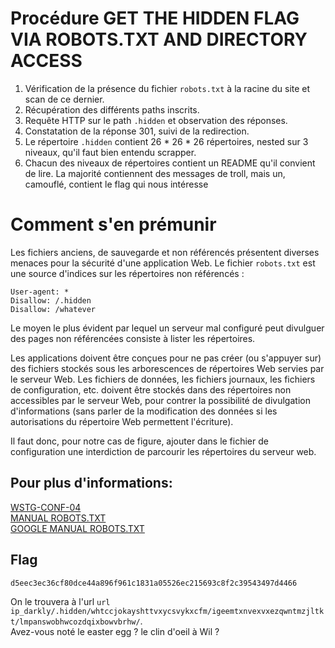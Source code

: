 # Procédure GET THE HIDDEN FLAG VIA ROBOTS.TXT AND DIRECTORY ACCESS 

1. Vérification de la présence du fichier `robots.txt` à la racine du site et
   scan de ce dernier.
2. Récupération des différents paths inscrits.
3. Requête HTTP sur le path `.hidden` et observation des réponses.
4. Constatation de la réponse 301, suivi de la redirection.
5. Le répertoire `.hidden` contient 26 * 26 * 26 répertoires, nested sur 3
   niveaux, qu'il faut bien entendu scrapper.
6. Chacun des niveaux de répertoires contient un README qu'il convient de lire.
   La majorité contiennent des messages de troll, mais un, camouflé, contient le
   flag qui nous intéresse

# Comment s'en prémunir

Les fichiers anciens, de sauvegarde et non référencés présentent diverses menaces pour la sécurité d'une application Web. Le fichier `robots.txt` est une source d'indices sur les répertoires non référencés :
```text
User-agent: *
Disallow: /.hidden
Disallow: /whatever
```

Le moyen le plus évident par lequel un serveur mal configuré peut divulguer des pages non référencées consiste à lister les répertoires.

Les applications doivent être conçues pour ne pas créer (ou s'appuyer sur) des fichiers stockés sous les arborescences de répertoires Web servies par le serveur Web. Les fichiers de données, les fichiers journaux, les fichiers de configuration, etc. doivent être stockés dans des répertoires non accessibles par le serveur Web, pour contrer la possibilité de divulgation d'informations (sans parler de la modification des données si les autorisations du répertoire Web permettent l'écriture).

Il faut donc, pour notre cas de figure, ajouter dans le fichier de configuration
une interdiction de parcourir les répertoires du serveur web.

## Pour plus d'informations:  
[WSTG-CONF-04](https://github.com/clallier94/wstg-translation-fr/blob/main/4-Web_Application_Security_Testing/02-Configuration_and_Deployment_Management_Testing/04-Review_Old_Backup_and_Unreferenced_Files_for_Sensitive_Information.md)   
[MANUAL ROBOTS.TXT](https://robots-txt.com/)    
[GOOGLE MANUAL ROBOTS.TXT](https://developers.google.com/search/docs/crawling-indexing/robots/intro?hl=fr)    

## Flag
```text
d5eec3ec36cf80dce44a896f961c1831a05526ec215693c8f2c39543497d4466
```

On le trouvera à l'url `url ip_darkly/.hidden/whtccjokayshttvxycsvykxcfm/igeemtxnvexvxezqwntmzjltkt/lmpanswobhwcozdqixbowvbrhw/`.   
Avez-vous noté le easter egg ? le clin d'oeil à Wil ?
